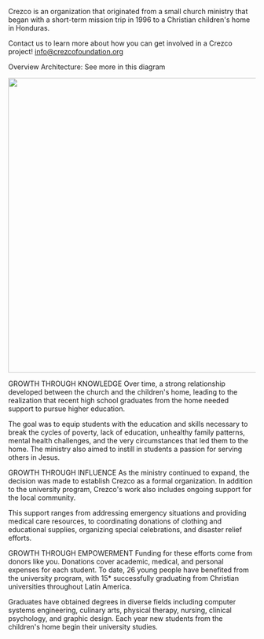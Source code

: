 Crezco is an organization that originated from a small church ministry that began with a short-term mission trip in 1996 to a Christian children's home in Honduras.

Contact us to learn more about how you can get involved in a Crezco project!
info@crezcofoundation.org

Overview Architecture:
See more in this diagram

<img src="https://github.com/CrezcoFoundation/Hn.Management/assets/18034713/73defc57-fd5b-4641-b65e-e0a3a0ad8978" width="600">

GROWTH THROUGH KNOWLEDGE
Over time, a strong relationship developed between the church and the children's home, leading to the realization that recent high school graduates from the home needed support to pursue higher education.

The goal was to equip students with the education and skills necessary to break the cycles of poverty, lack of education, unhealthy family patterns, mental health challenges, and the very circumstances that led them to the home. The ministry also aimed to instill in students a passion for serving others in Jesus.

GROWTH THROUGH INFLUENCE
As the ministry continued to expand, the decision was made to establish Crezco as a formal organization. In addition to the university program, Crezco's work also includes ongoing support for the local community.

This support ranges from addressing emergency situations and providing medical care resources, to coordinating donations of clothing and educational supplies, organizing special celebrations, and disaster relief efforts.

GROWTH THROUGH EMPOWERMENT
Funding for these efforts come from donors like you. Donations cover academic, medical, and personal expenses for each student. To date, 26 young people have benefited from the university program, with 15* successfully graduating from Christian universities throughout Latin America.

Graduates have obtained degrees in diverse fields including computer systems engineering, culinary arts, physical therapy, nursing, clinical psychology, and graphic design. Each year new students from the children's home begin their university studies.




